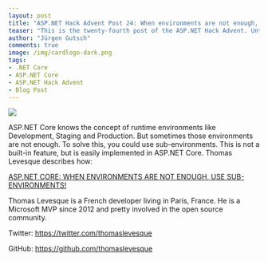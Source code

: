 ```yaml
---
layout: post
title: "ASP.NET Hack Advent Post 24: When environments are not enough, use sub-environments!"
teaser: "This is the twenty-fourth post of the ASP.NET Hack Advent. Until December 24th I'm going to post a link to a good community resource per day and a few lines about it."
author: "Jürgen Gutsch"
comments: true
image: /img/cardlogo-dark.png
tags: 
- .NET Core
- ASP.NET Core
- ASP.NET Hack Advent
- Blog Post
---
```


![]({{site.baseurl}}/img/advent/advent.jpg)

ASP.NET Core knows the concept of runtime environments like Development, Staging and Production.  But sometimes those environments are not enough. To solve this, you could use sub-environments. This is not a built-in feature, but is easily implemented in ASP.NET Core. Thomas Levesque describes how:

[ASP.NET CORE: WHEN ENVIRONMENTS ARE NOT ENOUGH, USE SUB-ENVIRONMENTS!](https://thomaslevesque.com/2019/12/20/asp-net-core-when-environments-are-not-enough-use-sub-environments/)

Thomas Levesque is a French developer living in Paris, France. He is a Microsoft MVP since 2012 and pretty involved in the open source community.

Twitter: https://twitter.com/thomaslevesque

GitHub: https://github.com/thomaslevesque